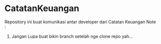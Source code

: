 # CatatanKeuangan
Repository ini buat komunikasi antar developer dari Catatan Keuangan
Note :
1. Jangan Lupa buat bikin branch setelah nge clone repo yah...
